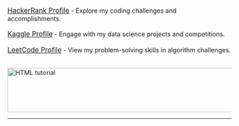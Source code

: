 <a href='https://www.hackerrank.com/profile/shreyjain99' target='_blank' style="font-size: 1.1em;">HackerRank Profile</a> - Explore my coding challenges and accomplishments.<br><br>
<a href='https://www.kaggle.com/shreyjain99' target='_blank' style="font-size: 1.1em;">Kaggle Profile</a> - Engage with my data science projects and competitions.<br><br>
<a href='https://leetcode.com/u/shreyjain99/' target='_blank' style="font-size: 1.1em;">LeetCode Profile</a> - View my problem-solving skills in algorithm challenges.<br><br>
    
 

<div align="Left">
<a href="https://github.com/shreyjain99/HackerRank-Leetcode-Kaggle/blob/main/src%20files/hackerrank%20badges.png"><img src="https://github.com/shreyjain99/HackerRank-Leetcode/blob/main/src%20files/Screenshot%202024-09-08%20023034.png" alt="HTML tutorial" style="width:800px;height:100px;"></a>
</div>

<hr width="100%" size="2">



